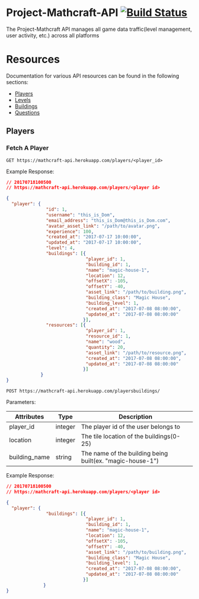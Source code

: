 # Project-Mathcraft-API [![Build Status](https://travis-ci.org/thisisDom/project-mathcraft-api.svg?branch=master)](https://travis-ci.org/thisisDom/project-mathcraft-api)

The Project-Mathcraft API manages all game data traffic(level management, user activity, etc.) across all platforms

# Resources

Documentation for various API resources can be found in the following sections:

* [Players](#players)
* [Levels](#levels)
* [Buildings](#buildings)
* [Questions](#questions)

## Players

### Fetch A Player
```
GET https://mathcraft-api.herokuapp.com/players/<player_id>
```

Example Response:
```json
// 20170718100500
// https://mathcraft-api.herokuapp.com/players/<player id>

{
  "player": {
               "id": 1,
               "username": "this_is_Dom",
               "email_address": "this_is_Dom@this_is_Dom.com",
               "avatar_asset_link": "/path/to/avatar.png",
               "experience": 100,
               "created_at": "2017-07-17 10:00:00",
               "updated_at": "2017-07-17 10:00:00",
               "level": 4,
               "buildings": [{
                              "player_id": 1,
                              "building_id": 1,
                              "name": "magic-house-1",
                              "location": 12,
                              "offsetX": -105,
                              "offsetY": -40,
                              "asset_link": "/path/to/building.png",
                              "building_class": "Magic House",
                              "building_level": 1,
                              "created_at": "2017-07-08 08:00:00",
                              "updated_at": "2017-07-08 08:00:00"
                             }],
               "resources": [{
                              "player_id": 1,
                              "resource_id": 1, 
                              "name": "wood",
                              "quantity": 20,
                              "asset_link": "/path/to/resource.png",
                              "created_at": "2017-07-08 08:00:00",
                              "updated_at": "2017-07-08 08:00:00"
                             }]
             }
}
```

```
POST https://mathcraft-api.herokuapp.com/playersbuildings/
```
Parameters:

|  Attributes   |  Type   | Description                                                                    |
|---------------|---------|--------------------------------------------------------------------------------|
| player_id     | integer | The player id of the user belongs to                                           |
| location      | integer | The tile location of the buildings(0-25)                                       |
| building_name | string  | The name of the building being built(ex. "magic-house-1")                      |

Example Response:
```json
// 20170718100500
// https://mathcraft-api.herokuapp.com/players/<player id>

{
  "player": {
               "buildings": [{
                              "player_id": 1,
                              "building_id": 1,
                              "name": "magic-house-1",
                              "location": 12,
                              "offsetX": -105,
                              "offsetY": -40,
                              "asset_link": "/path/to/building.png",
                              "building_class": "Magic House",
                              "building_level": 1,
                              "created_at": "2017-07-08 08:00:00",
                              "updated_at": "2017-07-08 08:00:00"
                             }]
              }
}
```
